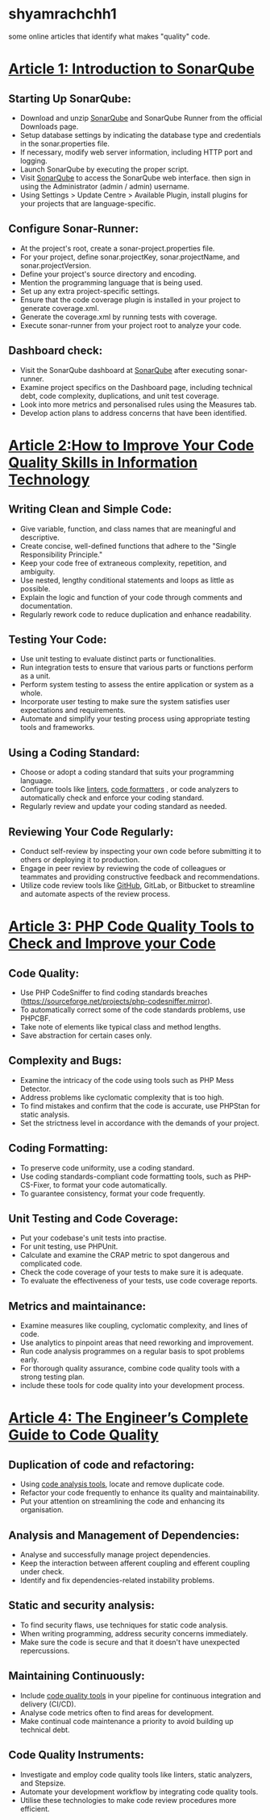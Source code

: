 # shyamrachchh1
some online articles that identify what makes "quality" code.

# [Article 1: Introduction to SonarQube](https://www.tothenew.com/blog/sonarqube-all-in-one-code-quality-manager/#:~:text=Introduction%20to%20SonarQube%3A&text=This%20one%20place%20is%20SONARQUBE,Potential%20bugs%20and%20Code%20complexity.)

## Starting Up SonarQube:

  - Download and unzip [SonarQube](https://www.sonarsource.com/products/sonarqube/?gads_campaign=SQ-Hroi-PMax&gads_ad_group=Global&gads_keyword=&gclid=CjwKCAjwr_CnBhA0EiwAci5sipEVYEDoYZmM3_0UTMhm9WReJHDz1YuW55OEsCzYCKMwU2X338FgCBoCAnUQAvD_BwE) and SonarQube Runner from the official Downloads page.
  - Setup database settings by indicating the database type and credentials in the sonar.properties file.
  - If necessary, modify web server information, including HTTP port and logging.
  - Launch SonarQube by executing the proper script.
  - Visit [SonarQube](https://www.sonarsource.com/products/sonarqube/?gads_campaign=SQ-Hroi-PMax&gads_ad_group=Global&gads_keyword=&gclid=CjwKCAjwr_CnBhA0EiwAci5sipEVYEDoYZmM3_0UTMhm9WReJHDz1YuW55OEsCzYCKMwU2X338FgCBoCAnUQAvD_BwE) to access the SonarQube web interface. then sign in using the Administrator (admin / admin) username.
  - Using Settings > Update Centre > Available Plugin, install plugins for your projects that are language-specific.

## Configure Sonar-Runner:

  - At the project's root, create a sonar-project.properties file.
  - For your project, define sonar.projectKey, sonar.projectName, and sonar.projectVersion.
  - Define your project's source directory and encoding.
  - Mention the programming language that is being used.
  - Set up any extra project-specific settings.
  -  Ensure that the code coverage plugin is installed in your project to generate coverage.xml.
  -  Generate the coverage.xml by running tests with coverage.
  -  Execute sonar-runner from your project root to analyze your code.

## Dashboard check:

  - Visit the SonarQube dashboard at  [SonarQube](https://www.sonarsource.com/products/sonarqube/?gads_campaign=SQ-Hroi-PMax&gads_ad_group=Global&gads_keyword=&gclid=CjwKCAjwr_CnBhA0EiwAci5sipEVYEDoYZmM3_0UTMhm9WReJHDz1YuW55OEsCzYCKMwU2X338FgCBoCAnUQAvD_BwE) after executing sonar-runner.
  - Examine project specifics on the Dashboard page, including technical debt, code complexity, duplications, and unit test coverage.
  - Look into more metrics and personalised rules using the Measures tab.
  - Develop action plans to address concerns that have been identified.

# [Article 2:How to Improve Your Code Quality Skills in Information Technology](https://www.linkedin.com/advice/0/how-do-you-improve-your-code-quality-skills-information-technology)

  ## Writing Clean and Simple Code:

  - Give variable, function, and class names that are meaningful and descriptive.
  - Create concise, well-defined functions that adhere to the "Single Responsibility Principle."
  - Keep your code free of extraneous complexity, repetition, and ambiguity.
  - Use nested, lengthy conditional statements and loops as little as possible.
  - Explain the logic and function of your code through comments and documentation.
  - Regularly rework code to reduce duplication and enhance readability.
 
## Testing Your Code:

  - Use unit testing to evaluate distinct parts or functionalities.
  - Run integration tests to ensure that various parts or functions perform as a unit.
  - Perform system testing to assess the entire application or system as a whole.
  - Incorporate user testing to make sure the system satisfies user expectations and requirements.
  - Automate and simplify your testing process using appropriate testing tools and frameworks.

## Using a Coding Standard:

   -  Choose or adopt a coding standard that suits your programming language.
   -  Configure tools like [linters](https://www.npmjs.com/package/eslint), [code formatters](https://marketplace.visualstudio.com/items?itemName=esbenp.prettier-vscode) , or code analyzers to automatically check and enforce your coding standard.
   -  Regularly review and update your coding standard as needed.
    
## Reviewing Your Code Regularly:

  - Conduct self-review by inspecting your own code before submitting it to others or deploying it to production.
  - Engage in peer review by reviewing the code of colleagues or teammates and providing constructive feedback and recommendations.
  - Utilize code review tools like [GitHub](https://desktop.github.com/), GitLab, or Bitbucket to streamline and automate aspects of the review process.

# [Article 3: PHP Code Quality Tools to Check and Improve your Code](https://thevaluable.dev/code-quality-check-tools-php/)

## Code Quality:

  - Use PHP CodeSniffer to find coding standards breaches (https://sourceforge.net/projects/php-codesniffer.mirror).
  - To automatically correct some of the code standards problems, use PHPCBF.
  - Take note of elements like typical class and method lengths.
  - Save abstraction for certain cases only.

## Complexity and Bugs:

  - Examine the intricacy of the code using tools such as PHP Mess Detector.
  - Address problems like cyclomatic complexity that is too high.
  - To find mistakes and confirm that the code is accurate, use PHPStan for static analysis.
  - Set the strictness level in accordance with the demands of your project.

## Coding Formatting:

  - To preserve code uniformity, use a coding standard.
  - Use coding standards-compliant code formatting tools, such as PHP-CS-Fixer, to format your code automatically.
  - To guarantee consistency, format your code frequently.

## Unit Testing and Code Coverage:

  - Put your codebase's unit tests into practise.
  - For unit testing, use PHPUnit.
  - Calculate and examine the CRAP metric to spot dangerous and complicated code.
  - Check the code coverage of your tests to make sure it is adequate.
  - To evaluate the effectiveness of your tests, use code coverage reports.

## Metrics and maintainance:

  - Examine measures like coupling, cyclomatic complexity, and lines of code.
  - Use analytics to pinpoint areas that need reworking and improvement.
  - Run code analysis programmes on a regular basis to spot problems early.
  - For thorough quality assurance, combine code quality tools with a strong testing plan.
  - include these tools for code quality into your development process.

# [Article 4: The Engineer’s Complete Guide to Code Quality](https://stepsize.com/blog/the-engineers-complete-guide-to-code-quality)

## Duplication of code and refactoring:

  - Using [code analysis tools](https://checkmarx.com/checkmarx-dast/?utm_source=google&utm_medium=cpc&utm_campaign=NA-AD-20230514-ALL_LEVEL-GOOGLE-DES-PER-SEARCH-DAST&utm_search_query=DAST&utm_keyword=dynamic%20code%20analysis%20tool&utm_campaign=NA-AD-20230514-ALL_LEVEL-GOOGLE-DES-PER-SEARCH-DAST&utm_source=adwords&utm_medium=ppc&utm_term=dynamic%20code%20analysis%20tool&hsa_acc=2852355864&hsa_cam=20137732541&hsa_grp=154844307764&hsa_ad=673007635610&hsa_src=g&hsa_tgt=kwd-349427435897&hsa_kw=dynamic%20code%20analysis%20tool&hsa_mt=b&hsa_net=adwords&hsa_ver=3&gclid=CjwKCAjwr_CnBhA0EiwAci5siqawFCwh0pedWo7sNTogcHTSG0cFVY9je3gDEsvebCBf5n4OBGYslhoCaKgQAvD_BwE), locate and remove duplicate code.
  - Refactor your code frequently to enhance its quality and maintainability.
  - Put your attention on streamlining the code and enhancing its organisation.

## Analysis and Management of Dependencies:

  - Analyse and successfully manage project dependencies.
  - Keep the interaction between afferent coupling and efferent coupling under check.
  - Identify and fix dependencies-related instability problems.

## Static and security analysis:

  - To find security flaws, use techniques for static code analysis.
  - When writing programming, address security concerns immediately.
  - Make sure the code is secure and that it doesn't have unexpected repercussions.

## Maintaining Continuously:

  - Include [code quality tools](https://www.codacy.com/signup-codacy?utm_term=code%20quality%20tools&utm_campaign=Quality+-+Use+Cases+Global&utm_source=adwords&utm_medium=ppc&hsa_acc=9882323101&hsa_cam=20519036842&hsa_grp=158738021688&hsa_ad=672459033111&hsa_src=g&hsa_tgt=kwd-327625427670&hsa_kw=code%20quality%20tools&hsa_mt=p&hsa_net=adwords&hsa_ver=3&gad=1&gclid=CjwKCAjwr_CnBhA0EiwAci5siiYlo9RqMvaPDFUJE0R5Ao0QSjyvnE59_hY3qvUw84cZ4g5PZujEEBoC-HAQAvD_BwE) in your pipeline for continuous integration and delivery (CI/CD).
  - Analyse code metrics often to find areas for development.
  - Make continual code maintenance a priority to avoid building up technical debt.

## Code Quality Instruments:

  - Investigate and employ code quality tools like linters, static analyzers, and Stepsize.
  - Automate your development workflow by integrating code quality tools.
  - Utilise these technologies to make code review procedures more efficient.


